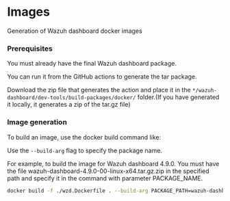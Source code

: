 # Images

Generation of Wazuh dashboard docker images

### Prerequisites

You must already have the final Wazuh dashboard package. 

You can run it from the GitHub actions to generate the tar package.

Download the zip file that generates the action and place it in the `*/wazuh-dashboard/dev-tools/build-packages/docker/` folder.(If you have generated it locally, it generates a zip of the tar.gz file)

### Image generation

To build an image, use the docker build command like: 

Use the `--build-arg` flag to specify the package name.

For example, to build the image for Wazuh dashboard 4.9.0.
You must have the file wazuh-dashboard-4.9.0-00-linux-x64.tar.gz.zip in the specified path and specify it in the command with parameter PACKAGE_NAME.

```bash
docker build -f ./wzd.Dockerfile . --build-arg PACKAGE_PATH=wazuh-dashboard-4.9.0-00-linux-x64.tar.gz.zip -t wazuh-dashboard:4.9.0
```